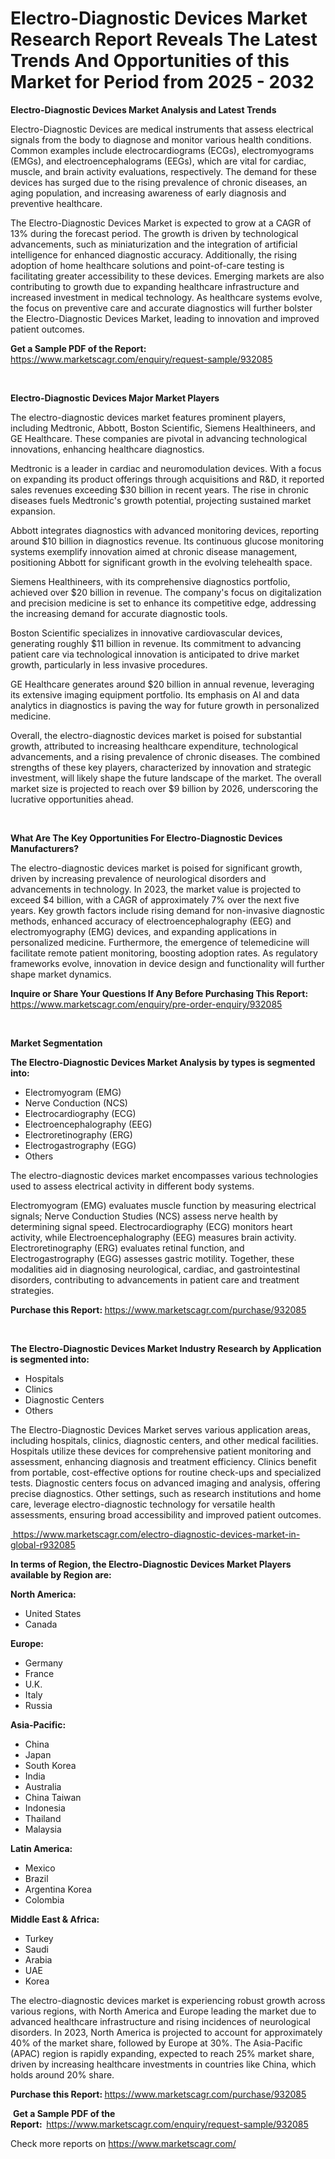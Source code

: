 <p><h1>Electro-Diagnostic Devices Market Research Report Reveals The Latest Trends And Opportunities of this Market for Period from 2025 - 2032</h1></p><p><strong>Electro-Diagnostic Devices Market Analysis and Latest Trends</strong></p>
<p><p>Electro-Diagnostic Devices are medical instruments that assess electrical signals from the body to diagnose and monitor various health conditions. Common examples include electrocardiograms (ECGs), electromyograms (EMGs), and electroencephalograms (EEGs), which are vital for cardiac, muscle, and brain activity evaluations, respectively. The demand for these devices has surged due to the rising prevalence of chronic diseases, an aging population, and increasing awareness of early diagnosis and preventive healthcare.</p><p>The Electro-Diagnostic Devices Market is expected to grow at a CAGR of 13% during the forecast period. The growth is driven by technological advancements, such as miniaturization and the integration of artificial intelligence for enhanced diagnostic accuracy. Additionally, the rising adoption of home healthcare solutions and point-of-care testing is facilitating greater accessibility to these devices. Emerging markets are also contributing to growth due to expanding healthcare infrastructure and increased investment in medical technology. As healthcare systems evolve, the focus on preventive care and accurate diagnostics will further bolster the Electro-Diagnostic Devices Market, leading to innovation and improved patient outcomes.</p></p>
<p><strong>Get a Sample PDF of the Report:&nbsp;</strong> <a href="https://www.marketscagr.com/enquiry/request-sample/932085?utm_campaign=2945&utm_medium=2&utm_source=Github&utm_content=ia&utm_term=21032025&utm_id=electro-diagnostic-devices">https://www.marketscagr.com/enquiry/request-sample/932085</a></p>
<p>&nbsp;</p>
<p><strong>Electro-Diagnostic Devices Major Market Players</strong></p>
<p><p>The electro-diagnostic devices market features prominent players, including Medtronic, Abbott, Boston Scientific, Siemens Healthineers, and GE Healthcare. These companies are pivotal in advancing technological innovations, enhancing healthcare diagnostics.</p><p>Medtronic is a leader in cardiac and neuromodulation devices. With a focus on expanding its product offerings through acquisitions and R&D, it reported sales revenues exceeding $30 billion in recent years. The rise in chronic diseases fuels Medtronic's growth potential, projecting sustained market expansion.</p><p>Abbott integrates diagnostics with advanced monitoring devices, reporting around $10 billion in diagnostics revenue. Its continuous glucose monitoring systems exemplify innovation aimed at chronic disease management, positioning Abbott for significant growth in the evolving telehealth space.</p><p>Siemens Healthineers, with its comprehensive diagnostics portfolio, achieved over $20 billion in revenue. The company's focus on digitalization and precision medicine is set to enhance its competitive edge, addressing the increasing demand for accurate diagnostic tools.</p><p>Boston Scientific specializes in innovative cardiovascular devices, generating roughly $11 billion in revenue. Its commitment to advancing patient care via technological innovation is anticipated to drive market growth, particularly in less invasive procedures.</p><p>GE Healthcare generates around $20 billion in annual revenue, leveraging its extensive imaging equipment portfolio. Its emphasis on AI and data analytics in diagnostics is paving the way for future growth in personalized medicine.</p><p>Overall, the electro-diagnostic devices market is poised for substantial growth, attributed to increasing healthcare expenditure, technological advancements, and a rising prevalence of chronic diseases. The combined strengths of these key players, characterized by innovation and strategic investment, will likely shape the future landscape of the market. The overall market size is projected to reach over $9 billion by 2026, underscoring the lucrative opportunities ahead.</p></p>
<p>&nbsp;</p>
<p><strong>What Are The Key Opportunities For Electro-Diagnostic Devices Manufacturers?</strong></p>
<p><p>The electro-diagnostic devices market is poised for significant growth, driven by increasing prevalence of neurological disorders and advancements in technology. In 2023, the market value is projected to exceed $4 billion, with a CAGR of approximately 7% over the next five years. Key growth factors include rising demand for non-invasive diagnostic methods, enhanced accuracy of electroencephalography (EEG) and electromyography (EMG) devices, and expanding applications in personalized medicine. Furthermore, the emergence of telemedicine will facilitate remote patient monitoring, boosting adoption rates. As regulatory frameworks evolve, innovation in device design and functionality will further shape market dynamics.</p></p>
<p><strong>Inquire or Share Your Questions If Any Before Purchasing This Report:</strong> <a href="https://www.marketscagr.com/enquiry/pre-order-enquiry/932085?utm_campaign=2945&utm_medium=2&utm_source=Github&utm_content=ia&utm_term=21032025&utm_id=electro-diagnostic-devices">https://www.marketscagr.com/enquiry/pre-order-enquiry/932085</a></p>
<p>&nbsp;</p>
<p><strong>Market Segmentation</strong></p>
<p><strong>The Electro-Diagnostic Devices Market Analysis by types is segmented into:</strong></p>
<p><ul><li>Electromyogram (EMG)</li><li>Nerve Conduction (NCS)</li><li>Electrocardiography (ECG)</li><li>Electroencephalography (EEG)</li><li>Electroretinography (ERG)</li><li>Electrogastrography (EGG)</li><li>Others</li></ul></p>
<p><p>The electro-diagnostic devices market encompasses various technologies used to assess electrical activity in different body systems. </p><p>Electromyogram (EMG) evaluates muscle function by measuring electrical signals; Nerve Conduction Studies (NCS) assess nerve health by determining signal speed. Electrocardiography (ECG) monitors heart activity, while Electroencephalography (EEG) measures brain activity. Electroretinography (ERG) evaluates retinal function, and Electrogastrography (EGG) assesses gastric motility. Together, these modalities aid in diagnosing neurological, cardiac, and gastrointestinal disorders, contributing to advancements in patient care and treatment strategies.</p></p>
<p><strong>Purchase this Report:&nbsp;</strong><a href="https://www.marketscagr.com/purchase/932085?utm_campaign=2945&utm_medium=2&utm_source=Github&utm_content=ia&utm_term=21032025&utm_id=electro-diagnostic-devices">https://www.marketscagr.com/purchase/932085</a></p>
<p>&nbsp;</p>
<p><strong>The Electro-Diagnostic Devices Market Industry Research by Application is segmented into:</strong></p>
<p><ul><li>Hospitals</li><li>Clinics</li><li>Diagnostic Centers</li><li>Others</li></ul></p>
<p><p>The Electro-Diagnostic Devices Market serves various application areas, including hospitals, clinics, diagnostic centers, and other medical facilities. Hospitals utilize these devices for comprehensive patient monitoring and assessment, enhancing diagnosis and treatment efficiency. Clinics benefit from portable, cost-effective options for routine check-ups and specialized tests. Diagnostic centers focus on advanced imaging and analysis, offering precise diagnostics. Other settings, such as research institutions and home care, leverage electro-diagnostic technology for versatile health assessments, ensuring broad accessibility and improved patient outcomes.</p></p>
<p><a href="https://www.marketscagr.com/electro-diagnostic-devices-market-in-global-r932085?utm_campaign=2945&utm_medium=2&utm_source=Github&utm_content=ia&utm_term=21032025&utm_id=electro-diagnostic-devices">&nbsp;https://www.marketscagr.com/electro-diagnostic-devices-market-in-global-r932085</a></p>
<p><strong>In terms of Region, the Electro-Diagnostic Devices Market Players available by Region are:</strong></p>
<p>
    <p> <strong> North America: </strong>
        <ul>
            <li>United States</li>
            <li>Canada</li>
        </ul>
        </p> 
    <p> <strong> Europe: </strong>
        <ul>
            <li>Germany</li>
            <li>France</li>
            <li>U.K.</li>
            <li>Italy</li>
            <li>Russia</li>
        </ul>
        </p> 
    <p> <strong> Asia-Pacific: </strong>
        <ul>
            <li>China</li>
            <li>Japan</li>
            <li>South Korea</li>
            <li>India</li>
            <li>Australia</li>
            <li>China Taiwan</li>
            <li>Indonesia</li>
            <li>Thailand</li>
            <li>Malaysia</li>
        </ul>
        </p> 
    <p> <strong> Latin America: </strong>
        <ul>
            <li>Mexico</li>
            <li>Brazil</li>
            <li>Argentina Korea</li>
            <li>Colombia</li>
        </ul>
        </p> 
    <p> <strong> Middle East & Africa: </strong>
        <ul>
            <li>Turkey</li>
            <li>Saudi</li>
            <li>Arabia</li>
            <li>UAE</li>
            <li>Korea</li>
        </ul>
    </p>
    </p>
<p><p>The electro-diagnostic devices market is experiencing robust growth across various regions, with North America and Europe leading the market due to advanced healthcare infrastructure and rising incidences of neurological disorders. In 2023, North America is projected to account for approximately 40% of the market share, followed by Europe at 30%. The Asia-Pacific (APAC) region is rapidly expanding, expected to reach 25% market share, driven by increasing healthcare investments in countries like China, which holds around 20% share.</p></p>
<p><strong>Purchase this Report: </strong><a href="https://www.marketscagr.com/purchase/932085?utm_campaign=2945&utm_medium=2&utm_source=Github&utm_content=ia&utm_term=21032025&utm_id=electro-diagnostic-devices">https://www.marketscagr.com/purchase/932085</a></p>
<p>&nbsp;<strong>Get a Sample PDF of the Report:&nbsp;&nbsp;</strong><a href="https://www.marketscagr.com/enquiry/request-sample/932085?utm_campaign=2945&utm_medium=2&utm_source=Github&utm_content=ia&utm_term=21032025&utm_id=electro-diagnostic-devices">https://www.marketscagr.com/enquiry/request-sample/932085</a></p>
<p><strong></strong></p>
<p>Check more reports on <a href="https://www.marketscagr.com/?utm_campaign=2945&utm_medium=2&utm_source=Github&utm_content=ia&utm_term=21032025&utm_id=electro-diagnostic-devices">https://www.marketscagr.com/</a></p>